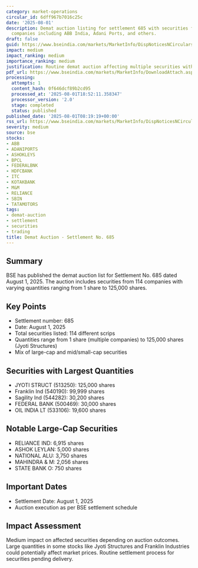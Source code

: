 ```yaml
---
category: market-operations
circular_id: 6dff967b7016c25c
date: '2025-08-01'
description: Demat auction listing for settlement 685 with securities from multiple
  companies including ABB India, Adani Ports, and others.
draft: false
guid: https://www.bseindia.com/markets/MarketInfo/DispNoticesNCirculars.aspx?Noticeid={555587C5-C891-463B-A7B4-BD8A12634F88}&noticeno=20250801-17&dt=08/01/2025&icount=17&totcount=80&flag=0
impact: medium
impact_ranking: medium
importance_ranking: medium
justification: Routine demat auction affecting multiple securities with varying quantities
pdf_url: https://www.bseindia.com/markets/MarketInfo/DownloadAttach.aspx?id=20250801-17&attachedId=9abf361b-1e73-407a-a064-859f594c1120
processing:
  attempts: 1
  content_hash: 0f646dcf89b2cd95
  processed_at: '2025-08-01T18:52:11.358347'
  processor_version: '2.0'
  stage: completed
  status: published
published_date: '2025-08-01T08:19:19+00:00'
rss_url: https://www.bseindia.com/markets/MarketInfo/DispNoticesNCirculars.aspx?Noticeid={555587C5-C891-463B-A7B4-BD8A12634F88}&noticeno=20250801-17&dt=08/01/2025&icount=17&totcount=80&flag=0
severity: medium
source: bse
stocks:
- ABB
- ADANIPORTS
- ASHOKLEYS
- BPCL
- FEDERALBNK
- HDFCBANK
- ITC
- KOTAKBANK
- M&M
- RELIANCE
- SBIN
- TATAMOTORS
tags:
- demat-auction
- settlement
- securities
- trading
title: Demat Auction - Settlement No. 685
---
```


## Summary

BSE has published the demat auction list for Settlement No. 685 dated August 1, 2025. The auction includes securities from 114 companies with varying quantities ranging from 1 share to 125,000 shares.

## Key Points

- Settlement number: 685
- Date: August 1, 2025
- Total securities listed: 114 different scrips
- Quantities range from 1 share (multiple companies) to 125,000 shares (Jyoti Structures)
- Mix of large-cap and mid/small-cap securities

## Securities with Largest Quantities

- JYOTI STRUCT (513250): 125,000 shares
- Franklin Ind (540190): 99,999 shares
- Sagility Ind (544282): 30,200 shares
- FEDERAL BANK (500469): 30,000 shares
- OIL INDIA LT (533106): 19,600 shares

## Notable Large-Cap Securities

- RELIANCE IND: 6,915 shares
- ASHOK LEYLAN: 5,000 shares
- NATIONAL ALU: 3,750 shares
- MAHINDRA & M: 2,056 shares
- STATE BANK O: 750 shares

## Important Dates

- Settlement Date: August 1, 2025
- Auction execution as per BSE settlement schedule

## Impact Assessment

Medium impact on affected securities depending on auction outcomes. Large quantities in some stocks like Jyoti Structures and Franklin Industries could potentially affect market prices. Routine settlement process for securities pending delivery.